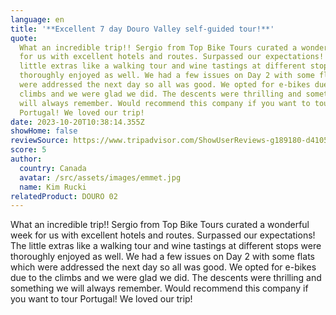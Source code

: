 ```yaml
---
language: en
title: '**Excellent 7 day Douro Valley self-guided tour!**'
quote:
  What an incredible trip!! Sergio from Top Bike Tours curated a wonderful week
  for us with excellent hotels and routes. Surpassed our expectations! The
  little extras like a walking tour and wine tastings at different stops were
  thoroughly enjoyed as well. We had a few issues on Day 2 with some flats which
  were addressed the next day so all was good. We opted for e-bikes due to the
  climbs and we were glad we did. The descents were thrilling and something we
  will always remember. Would recommend this company if you want to tour
  Portugal! We loved our trip!
date: 2023-10-20T10:38:14.355Z
showHome: false
reviewSource: https://www.tripadvisor.com/ShowUserReviews-g189180-d4105907-r919746162-Top_Bike_Tours_Portugal-Porto_Porto_District_Northern_Portugal.html
score: 5
author:
  country: Canada
  avatar: /src/assets/images/emmet.jpg
  name: Kim Rucki
relatedProduct: DOURO 02
---
```


What an incredible trip!! Sergio from Top Bike Tours curated a wonderful week
for us with excellent hotels and routes. Surpassed our expectations! The little
extras like a walking tour and wine tastings at different stops were thoroughly
enjoyed as well. We had a few issues on Day 2 with some flats which were
addressed the next day so all was good. We opted for e-bikes due to the climbs
and we were glad we did. The descents were thrilling and something we will
always remember. Would recommend this company if you want to tour Portugal! We
loved our trip!
